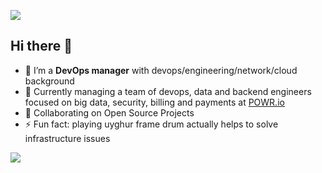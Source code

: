 ![](https://github.com/xcfw/xcfw/blob/main/images/devops.png)

## Hi there 👋

<!--
**xcfw/xcfw** is a ✨ _special_ ✨ repository because its `README.md` (this file) appears on your GitHub profile.

Here are some ideas to get you started:

- 🔭 I’m currently working on ...
- 🌱 I’m currently learning ...
- 👯 I’m looking to collaborate on ...
- 🤔 I’m looking for help with ...
- 💬 Ask me about ...
- 📫 How to reach me: ...
- 😄 Pronouns: ...
- ⚡ Fun fact: ...

-->

- 🔭 I’m a __DevOps manager__ with devops/engineering/network/cloud background
- 🌱 Currently managing a team of devops, data and backend engineers focused on big data, security, billing and payments at [POWR.io](https://www.powr.io)
- 👯 Collaborating on Open Source Projects
- ⚡ Fun fact: playing uyghur frame drum actually helps to solve infrastructure issues

[![](https://img.shields.io/badge/linkedin-%230077B5.svg?style=for-the-badge&logo=linkedin)](https://www.linkedin.com/in/kek/)


